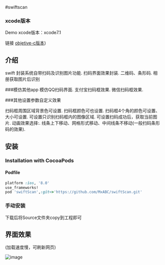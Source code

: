 #swiftscan

### xcode版本
Demo xcode版本：xcode7.1

链接 [objetive-c版本](https://github.com/MxABC/LBXScan))

## 介绍
swift 封装系统自带扫码及识别图片功能.
扫码界面效果封装.
二维码、条形码.
相册获取图片后识别

###模仿其他app
模仿QQ扫码界面.
支付宝扫码框效果.
微信扫码框效果.

###其他设置参数自定义效果

扫码框周围区域背景色可设置.
扫码框颜色可也设置.
扫码框4个角的颜色可设置、大小可设置.
可设置只识别扫码框内的图像区域.
可设置扫码成功后，获取当前图片.
动画效果选择:.
线条上下移动、网格形式移动、中间线条不移动(一般扫码条形码的效果).



## 安装

### Installation with CocoaPods

#### Podfile

```ruby
platform :ios, '8.0'
use_frameworks!
pod 'swiftScan',:git=>'https://github.com/MxABC/swiftScan.git'
```

### 手动安装 
下载后将Source文件夹copy到工程即可


## 界面效果

(加载速度慢，可刷新网页)

![image](https://github.com/MxABC/LBXScan/blob/master/ScreenShots/page1.png)